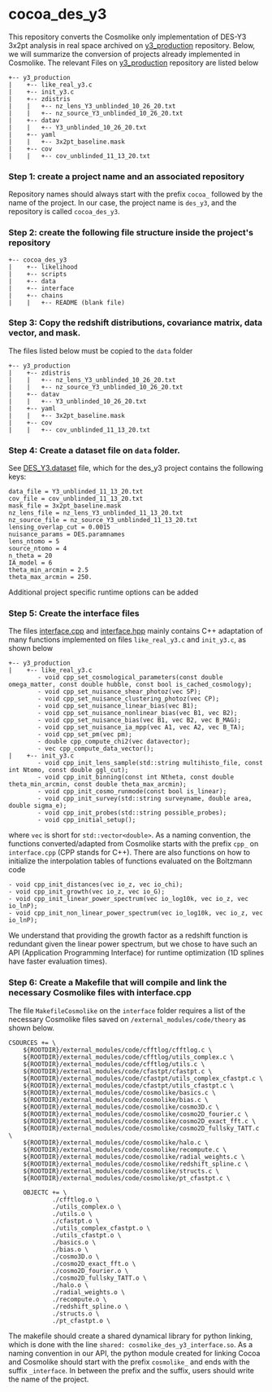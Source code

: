 # cocoa_des_y3

This repository converts the Cosmolike only implementation of DES-Y3 3x2pt analysis in real space archived on [y3_production](https://github.com/CosmoLike/y3_production) repository. Below, we will summarize the conversion of projects already implemented in Cosmolike. The relevant Files on [y3_production](https://github.com/CosmoLike/y3_production) repository are listed below

    +-- y3_production
    |    +-- like_real_y3.c
    |    +-- init_y3.c
    |    +-- zdistris
    |    |   +-- nz_lens_Y3_unblinded_10_26_20.txt
    |    |   +-- nz_source_Y3_unblinded_10_26_20.txt
    |    +-- datav
    |    |   +-- Y3_unblinded_10_26_20.txt
    |    +-- yaml
    |    |   +-- 3x2pt_baseline.mask
    |    +-- cov
    |    |   +-- cov_unblinded_11_13_20.txt
    
### Step 1: create a project name and an associated repository
  Repository names should always start with the prefix `cocoa_` followed by the name of the project. In our case, the project name is `des_y3`, and the repository is called `cocoa_des_y3`.

### Step 2: create the following file structure inside the project's repository

    +-- cocoa_des_y3
    |    +-- likelihood
    |    +-- scripts
    |    +-- data
    |    +-- interface
    |    +-- chains
    |    |   +-- README (blank file)

### Step 3: Copy the redshift distributions, covariance matrix, data vector, and mask.

  The files listed below must be copied to the `data` folder 
    
    +-- y3_production
    |    +-- zdistris
    |    |   +-- nz_lens_Y3_unblinded_10_26_20.txt
    |    |   +-- nz_source_Y3_unblinded_10_26_20.txt
    |    +-- datav
    |    |   +-- Y3_unblinded_10_26_20.txt
    |    +-- yaml
    |    |   +-- 3x2pt_baseline.mask
    |    +-- cov
    |    |   +-- cov_unblinded_11_13_20.txt

### Step 4: Create a dataset file on `data` folder.

See [DES_Y3.dataset](https://github.com/CosmoLike/cocoa_des_y3/blob/main/data/DES_Y3.dataset) file, which for the des_y3 project contains the following keys: 

    data_file = Y3_unblinded_11_13_20.txt
    cov_file = cov_unblinded_11_13_20.txt
    mask_file = 3x2pt_baseline.mask
    nz_lens_file = nz_lens_Y3_unblinded_11_13_20.txt
    nz_source_file = nz_source_Y3_unblinded_11_13_20.txt
    lensing_overlap_cut = 0.0015
    nuisance_params = DES.paramnames
    lens_ntomo = 5
    source_ntomo = 4
    n_theta = 20
    IA_model = 6
    theta_min_arcmin = 2.5
    theta_max_arcmin = 250.
    
Additional project specific runtime options can be added
    
### Step 5: Create the interface files 

The files [interface.cpp](https://github.com/CosmoLike/cocoa_des_y3/blob/main/interface/interface.cpp) and [interface.hpp](https://github.com/CosmoLike/cocoa_des_y3/blob/main/interface/interface.hpp) mainly contains C++ adaptation of many functions implemented on files `like_real_y3.c` and `init_y3.c`, as shown below
    
    +-- y3_production
    |    +-- like_real_y3.c
            - void cpp_set_cosmological_parameters(const double omega_matter, const double hubble, const bool is_cached_cosmology);
            - void cpp_set_nuisance_shear_photoz(vec SP);
            - void cpp_set_nuisance_clustering_photoz(vec CP);
            - void cpp_set_nuisance_linear_bias(vec B1);
            - void cpp_set_nuisance_nonlinear_bias(vec B1, vec B2);
            - void cpp_set_nuisance_bias(vec B1, vec B2, vec B_MAG); 
            - void cpp_set_nuisance_ia_mpp(vec A1, vec A2, vec B_TA);
            - void cpp_set_pm(vec pm);
            - double cpp_compute_chi2(vec datavector);
            - vec cpp_compute_data_vector();
    |    +-- init_y3.c
            - void cpp_init_lens_sample(std::string multihisto_file, const int Ntomo, const double ggl_cut);
            - void cpp_init_binning(const int Ntheta, const double theta_min_arcmin, const double theta_max_arcmin);
            - void cpp_init_cosmo_runmode(const bool is_linear);
            - void cpp_init_survey(std::string surveyname, double area, double sigma_e);
            - void cpp_init_probes(std::string possible_probes);
            - void cpp_initial_setup();
            
where `vec` is short for `std::vector<double>`. As a naming convention, the functions converted/adapted from Cosmolike starts with the prefix `cpp_` on `interface.cpp` (CPP stands for C++). There are also functions on how to initialize the interpolation tables of functions evaluated on the Boltzmann code

    - void cpp_init_distances(vec io_z, vec io_chi);
    - void cpp_init_growth(vec io_z, vec io_G);
    - void cpp_init_linear_power_spectrum(vec io_log10k, vec io_z, vec io_lnP);
    - void cpp_init_non_linear_power_spectrum(vec io_log10k, vec io_z, vec io_lnP);

We understand that providing the growth factor as a redshift function is redundant given the linear power spectrum, but we chose to have such an API (Application Programming Interface) for runtime optimization (1D splines have faster evaluation times).

### Step 6: Create a Makefile that will compile and link the necessary Cosmolike files with interface.cpp

The file `MakefileCosmolike` on the `interface` folder requires a list of the necessary Cosmolike files saved on `/external_modules/code/theory` as shown below.

    CSOURCES += \
		${ROOTDIR}/external_modules/code/cfftlog/cfftlog.c \
		${ROOTDIR}/external_modules/code/cfftlog/utils_complex.c \
		${ROOTDIR}/external_modules/code/cfftlog/utils.c \
		${ROOTDIR}/external_modules/code/cfastpt/cfastpt.c \
		${ROOTDIR}/external_modules/code/cfastpt/utils_complex_cfastpt.c \
		${ROOTDIR}/external_modules/code/cfastpt/utils_cfastpt.c \
		${ROOTDIR}/external_modules/code/cosmolike/basics.c \
		${ROOTDIR}/external_modules/code/cosmolike/bias.c \
		${ROOTDIR}/external_modules/code/cosmolike/cosmo3D.c \
		${ROOTDIR}/external_modules/code/cosmolike/cosmo2D_fourier.c \
		${ROOTDIR}/external_modules/code/cosmolike/cosmo2D_exact_fft.c \
		${ROOTDIR}/external_modules/code/cosmolike/cosmo2D_fullsky_TATT.c \
		${ROOTDIR}/external_modules/code/cosmolike/halo.c \
		${ROOTDIR}/external_modules/code/cosmolike/recompute.c \
		${ROOTDIR}/external_modules/code/cosmolike/radial_weights.c \
		${ROOTDIR}/external_modules/code/cosmolike/redshift_spline.c \
		${ROOTDIR}/external_modules/code/cosmolike/structs.c \
		${ROOTDIR}/external_modules/code/cosmolike/pt_cfastpt.c \

        OBJECTC += \
                ./cfftlog.o \
                ./utils_complex.o \
                ./utils.o \
                ./cfastpt.o \
                ./utils_complex_cfastpt.o \
                ./utils_cfastpt.o \
                ./basics.o \
                ./bias.o \
                ./cosmo3D.o \
                ./cosmo2D_exact_fft.o \
                ./cosmo2D_fourier.o \
                ./cosmo2D_fullsky_TATT.o \
                ./halo.o \
                ./radial_weights.o \
                ./recompute.o \
                ./redshift_spline.o \
                ./structs.o \
                ./pt_cfastpt.o \

The makefile should create a shared dynamical library for python linking, which is done with the line `shared: cosmolike_des_y3_interface.so`. As a naming convention in our API, the python module created for linking Cocoa and Cosmolike should start with the prefix `cosmolike_` and ends with the suffix `_interface`. In between the prefix and the suffix, users should write the name of the project.
            
